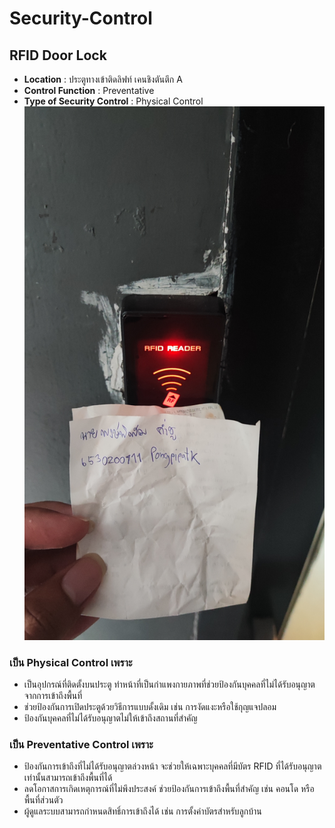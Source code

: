 # Security-Control  
## RFID Door Lock
- **Location** : ประตูทางเข้าติดลิฟท์ เคนชิงตันตึก A
- **Control Function** : Preventative
- **Type of Security Control** : Physical Control
![activity](assets_security-control/IMG_20250315_173827.jpg)

### เป็น Physical Control เพราะ
- เป็นอุปกรณ์ที่ติดตั้งบนประตู ทำหน้าที่เป็นกำแพงกายภาพที่ช่วยป้องกันบุคคลที่ไม่ได้รับอนุญาตจากการเข้าถึงพื้นที่
- ช่วยป้องกันการเปิดประตูด้วยวิธีการแบบดั้งเดิม เช่น การงัดแงะหรือใช้กุญแจปลอม
- ป้องกันบุคคลที่ไม่ได้รับอนุญาตไม่ให้เข้าถึงสถานที่สำคัญ

### เป็น Preventative Control เพราะ
- ป้องกันการเข้าถึงที่ไม่ได้รับอนุญาตล่วงหน้า จะช่วยให้เฉพาะบุคคลที่มีบัตร RFID ที่ได้รับอนุญาตเท่านั้นสามารถเข้าถึงพื้นที่ได้
- ลดโอกาสการเกิดเหตุการณ์ที่ไม่พึงประสงค์ ช่วยป้องกันการเข้าถึงพื้นที่สำคัญ เช่น คอนโด หรือพื้นที่ส่วนตัว
- ผู้ดูแลระบบสามารถกำหนดสิทธิ์การเข้าถึงได้ เช่น การตั้งค่าบัตรสำหรับลูกบ้าน
